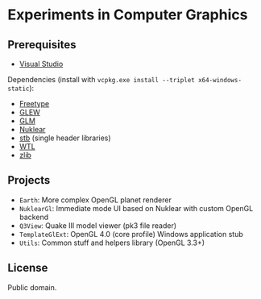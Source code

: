 # Experiments in Computer Graphics

## Prerequisites

* [Visual Studio](https://www.visualstudio.com/vs/community/)

Dependencies (install with `vcpkg.exe install --triplet x64-windows-static`):

* [Freetype](https://www.freetype.org/)
* [GLEW](https://github.com/nigels-com/glew/)
* [GLM](https://github.com/g-truc/glm/)
* [Nuklear](https://github.com/vurtun/nuklear)
* [stb](https://github.com/nothings/stb) (single header libraries)
* [WTL](https://sourceforge.net/projects/wtl/)
* [zlib](https://www.zlib.net/)

## Projects

* `Earth`: More complex OpenGL planet renderer
* `NuklearGl`: Immediate mode UI based on Nuklear with custom OpenGL backend
* `Q3View`: Quake III model viewer (pk3 file reader)
* `TemplateGlExt`: OpenGL 4.0 (core profile) Windows application stub
* `Utils`: Common stuff and helpers library (OpenGL 3.3+)

## License

Public domain.
